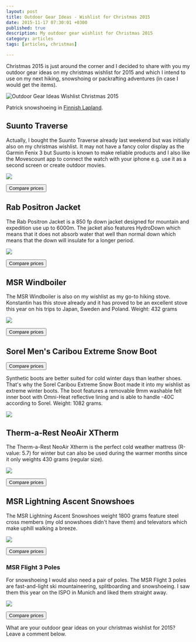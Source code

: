 ```yaml
---
layout: post
title: Outdoor Gear Ideas - Wishlist for Christmas 2015
date: 2015-11-17 07:30:01 +0300
published: true
description: My outdoor gear wishlist for Christmas 2015
category: articles
tags: [articles, christmas]

---
```


Christmas 2015 is just around the corner and I decided to share with you my outdoor gear ideas on my christmas wishlist for 2015 and which I intend to use on my next hiking, snowshoing or packrafting adventures (in case I would get the items).

![][image-1]

Patrick snowshoeing in [Finnish Lapland][1].

## Suunto Traverse
Actually, I bought the Suunto Traverse already last weekend but was initially also on my christmas wishlist. It may not have a fancy color display as the Garmin Fenix 3 but Suunto is known to make reliable products and I also like the Movescount app to connect the watch with your iphone e.g. use it as a second screen or create outdoor movies.

<a rel="nofollow" href="http://www.amazon.com/gp/product/B013RRT6FC/ref=as_li_tl?ie=UTF8&camp=1789&creative=9325&creativeASIN=B013RRT6FC&linkCode=as2&tag=hikeve-20&linkId=7XUCO5KKIINCYDCB"><img border="0" src="http://ws-na.amazon-adsystem.com/widgets/q?_encoding=UTF8&ASIN=B013RRT6FC&Format=_SL250_&ID=AsinImage&MarketPlace=US&ServiceVersion=20070822&WS=1&tag=hikeve-20" ></a><img src="http://ir-na.amazon-adsystem.com/e/ir?t=hikeve-20&l=as2&o=1&a=B013RRT6FC" width="1" height="1" border="0" alt="" style="border:none !important; margin:0px !important;" />

<a href="https://classic.avantlink.com/api.php?module=ProductSearch&website_id=150351&affiliate_id=125311&search_term=Suunto Traverse&search_results_merchant_limit=1&output=html&search_results_fields=Merchant+Name|Product+Name|Sale+Price&search_results_count=10&search_advanced_syntax=1&search_results_sort_order=Sale+Price|asc"><button class="btn btn-danger">Compare prices</button></a>

## Rab Positron Jacket
The Rab Positron Jacket is a 850 fp down jacket designed for mountain and expedition use up to 6000m. The jacket also features HydroDown which means that it does not absorb water that well than normal down which means that the down will insulate for a longer period.

<a rel="nofollow" href="http://www.amazon.com/gp/product/B00XJO2X18/ref=as_li_tl?ie=UTF8&camp=1789&creative=9325&creativeASIN=B00XJO2X18&linkCode=as2&tag=hikeve-20&linkId=6WDQXH5O42TUTNDA"><img border="0" src="http://ws-na.amazon-adsystem.com/widgets/q?_encoding=UTF8&ASIN=B00XJO2X18&Format=_SL250_&ID=AsinImage&MarketPlace=US&ServiceVersion=20070822&WS=1&tag=hikeve-20" ></a><img src="http://ir-na.amazon-adsystem.com/e/ir?t=hikeve-20&l=as2&o=1&a=B00XJO2X18" width="1" height="1" border="0" alt="" style="border:none !important; margin:0px !important;" />

<a href="https://classic.avantlink.com/api.php?module=ProductSearch&website_id=150351&affiliate_id=125311&search_term=Rab Positron Jacket&search_results_merchant_limit=1&output=html&search_results_fields=Merchant+Name|Product+Name|Sale+Price&search_results_count=10&search_results_sort_order=Sale+Price|asc"><button class="btn btn-danger">Compare prices</button></a>

## MSR Windboiler
The MSR Windboiler is also on my wishlist as my go-to hiking stove. Konstantin has this stove already and it has proved to be an excellent stove this year on his trips to Japan, Sweden and Poland.
Weight: 432 grams

<a rel="nofollow" href="http://www.amazon.com/gp/product/B00NPPWOJ2/ref=as_li_tl?ie=UTF8&camp=1789&creative=9325&creativeASIN=B00NPPWOJ2&linkCode=as2&tag=hikeve-20&linkId=DGHABOHLUCEHYXMS"><img border="0" src="http://ws-na.amazon-adsystem.com/widgets/q?_encoding=UTF8&ASIN=B00NPPWOJ2&Format=_SL250_&ID=AsinImage&MarketPlace=US&ServiceVersion=20070822&WS=1&tag=hikeve-20" ></a><img src="http://ir-na.amazon-adsystem.com/e/ir?t=hikeve-20&l=as2&o=1&a=B00NPPWOJ2" width="1" height="1" border="0" alt="" style="border:none !important; margin:0px !important;" />

<a href="https://classic.avantlink.com/api.php?module=ProductSearch&website_id=150351&affiliate_id=125311&search_term=MSR Windboiler stove&search_advanced_syntax=1&search_results_merchant_limit=1&output=html&search_results_fields=Merchant+Name|Product+Name|Sale+Price&search_results_count=10&search_results_sort_order=Sale+Price|asc"><button class="btn btn-danger">Compare prices</button></a>

## Sorel Men's Caribou Extreme Snow Boot
<a href="https://classic.avantlink.com/api.php?module=ProductSearch&website_id=150351&affiliate_id=125311&search_term=Sorel MENS CARIBOU XT BOOT&search_advanced_syntax=1&search_results_merchant_limit=1&output=html&search_results_fields=Merchant+Name|Product+Name|Sale+Price&search_results_count=10&search_results_sort_order=Sale+Price|asc"><button class="btn btn-danger">Compare prices</button></a>

Synthetic boots are better suited for cold winter days than leather shoes. That's why the Sorel Caribou Extreme Snow Boot made it into my wishlist as extreme winter boots.
The boot features a removable 9mm washable felt inner boot with Omni-Heat reflective lining and is able to handle -40C according to Sorel. Weight: 1082 grams.

<a rel="nofollow" href="http://www.amazon.com/gp/product/B00HQNFN7Y/ref=as_li_tl?ie=UTF8&camp=1789&creative=9325&creativeASIN=B00HQNFN7Y&linkCode=as2&tag=hikeve-20&linkId=JBHEFILSVTR5F75Y"><img border="0" src="http://ws-na.amazon-adsystem.com/widgets/q?_encoding=UTF8&ASIN=B00HQNFN7Y&Format=_SL250_&ID=AsinImage&MarketPlace=US&ServiceVersion=20070822&WS=1&tag=hikeve-20" ></a><img src="http://ir-na.amazon-adsystem.com/e/ir?t=hikeve-20&l=as2&o=1&a=B00HQNFN7Y" width="1" height="1" border="0" alt="" style="border:none !important; margin:0px !important;" />

## Therm-a-Rest NeoAir XTherm
The Therm-a-Rest NeoAir Xtherm is the perfect cold weather mattress (R-value: 5.7) for winter but can also be used during the warmer months since it only weights 430 grams (regular size). 

<a rel="nofollow" href="http://www.amazon.com/gp/product/B00TSFYZAE/ref=as_li_tl?ie=UTF8&camp=1789&creative=9325&creativeASIN=B00TSFYZAE&linkCode=as2&tag=hikeve-20&linkId=TEX7BKCTQBF3VVYQ"><img border="0" src="http://ws-na.amazon-adsystem.com/widgets/q?_encoding=UTF8&ASIN=B00TSFYZAE&Format=_SL250_&ID=AsinImage&MarketPlace=US&ServiceVersion=20070822&WS=1&tag=hikeve-20" ></a><img src="http://ir-na.amazon-adsystem.com/e/ir?t=hikeve-20&l=as2&o=1&a=B00TSFYZAE" width="1" height="1" border="0" alt="" style="border:none !important; margin:0px !important;" />

<a href="https://classic.avantlink.com/api.php?module=ProductSearch&website_id=150351&affiliate_id=125311&search_term=Therm-a-Rest NeoAir XTherm&search_results_merchant_limit=1&search_advanced_syntax=1&output=html&search_results_fields=Merchant+Name|Product+Name|Sale+Price&search_results_count=10&search_results_sort_order=Sale+Price|asc"><button class="btn btn-danger">Compare prices</button></a>

## MSR Lightning Ascent Snowshoes
The MSR Lightning Ascent Snowshoes weight 1800 grams feature steel cross members (my old snowshoes didn't have them) and televators which make uphill walking a breeze.

<a rel="nofollow" href="http://www.amazon.com/gp/product/B00LFJNHQ4/ref=as_li_tl?ie=UTF8&camp=1789&creative=9325&creativeASIN=B00LFJNHQ4&linkCode=as2&tag=hikeve-20&linkId=HCVRAIRC7PBPUMRF"><img border="0" src="http://ws-na.amazon-adsystem.com/widgets/q?_encoding=UTF8&ASIN=B00LFJNHQ4&Format=_SL250_&ID=AsinImage&MarketPlace=US&ServiceVersion=20070822&WS=1&tag=hikeve-20" ></a><img src="http://ir-na.amazon-adsystem.com/e/ir?t=hikeve-20&l=as2&o=1&a=B00LFJNHQ4" width="1" height="1" border="0" alt="" style="border:none !important; margin:0px !important;" />

<a href="https://classic.avantlink.com/api.php?module=ProductSearch&website_id=150351&affiliate_id=125311&search_term=MSR Lightning Ascent Snowshoes&search_results_merchant_limit=1&output=html&search_results_fields=Merchant+Name|Product+Name|Sale+Price&search_results_count=10&search_advanced_syntax=1&search_results_sort_order=Sale+Price|asc"><button class="btn btn-danger">Compare prices</button></a>

### MSR Flight 3 Poles

For snowshoeing I would also need a pair of poles. The MSR Flight 3 poles are fast-and-light ski mountaineering, splitboarding and snowshoeing. I saw them this year on the ISPO in Munich and liked them straight away.

<a rel="nofollow" href="http://www.amazon.com/gp/product/B00FQ837V0/ref=as_li_tl?ie=UTF8&camp=1789&creative=9325&creativeASIN=B00FQ837V0&linkCode=as2&tag=hikeve-20&linkId=3H3QEXMKI3GVPE4W"><img border="0" src="http://ws-na.amazon-adsystem.com/widgets/q?_encoding=UTF8&ASIN=B00FQ837V0&Format=_SL250_&ID=AsinImage&MarketPlace=US&ServiceVersion=20070822&WS=1&tag=hikeve-20" ></a><img src="http://ir-na.amazon-adsystem.com/e/ir?t=hikeve-20&l=as2&o=1&a=B00FQ837V0" width="1" height="1" border="0" alt="" style="border:none !important; margin:0px !important;" />


<a href="https://classic.avantlink.com/api.php?module=ProductSearch&website_id=150351&affiliate_id=125311&search_term=MSR Flight 3 Poles&search_results_merchant_limit=1&output=html&search_results_fields=Merchant+Name|Product+Name|Sale+Price&search_results_count=10&search_advanced_syntax=1&search_results_sort_order=Sale+Price|asc"><button class="btn btn-danger">Compare prices</button></a>

What are your outdoor gear ideas on your christmas wishlist for 2015? Leave a comment below.

[1]:	http://www.hikeventures.com/snowshoeing-and-skiing-in-urho-kekkonen-national-park-and-Saariselka/

[image-1]:	https://farm9.staticflickr.com/8665/16347592097_6e5522914d_b.jpg "Outdoor Gear Ideas Wishlist Christmas 2015"
